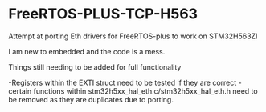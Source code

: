 # FreeRTOS-PLUS-TCP-H563
Attempt at porting Eth drivers for FreeRTOS-plus to work on STM32H563ZI

I am new to embedded and the code is a mess.

Things still needing to be added for full functionality
  
  -Registers within the EXTI struct need to be tested if they are correct
  -certain functions within stm32h5xx_hal_eth.c/stm32h5xx_hal_eth.h need to be removed as they are duplicates due to porting.
